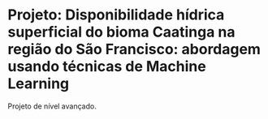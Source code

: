 # Projeto: Disponibilidade hídrica superficial do bioma Caatinga na região do São Francisco: abordagem usando técnicas de Machine Learning

Projeto de nível avançado.
